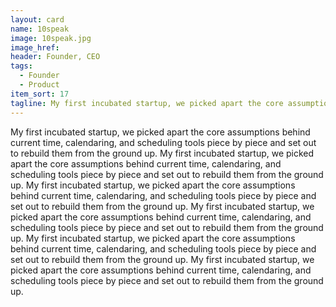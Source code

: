 ```yaml
---
layout: card
name: 10speak
image: 10speak.jpg
image_href: 
header: Founder, CEO
tags:
  - Founder
  - Product
item_sort: 17
tagline: My first incubated startup, we picked apart the core assumptions behind current time, calendaring, and scheduling tools piece by piece and set out to rebuild them from the ground up.
---
```

My first incubated startup, we picked apart the core assumptions behind current time, calendaring, and scheduling tools piece by piece and set out to rebuild them from the ground up.
My first incubated startup, we picked apart the core assumptions behind current time, calendaring, and scheduling tools piece by piece and set out to rebuild them from the ground up.
My first incubated startup, we picked apart the core assumptions behind current time, calendaring, and scheduling tools piece by piece and set out to rebuild them from the ground up.
My first incubated startup, we picked apart the core assumptions behind current time, calendaring, and scheduling tools piece by piece and set out to rebuild them from the ground up.
My first incubated startup, we picked apart the core assumptions behind current time, calendaring, and scheduling tools piece by piece and set out to rebuild them from the ground up.
My first incubated startup, we picked apart the core assumptions behind current time, calendaring, and scheduling tools piece by piece and set out to rebuild them from the ground up.
